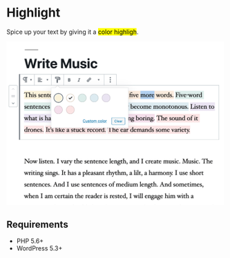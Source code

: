 # Highlight

Spice up your text by giving it a <mark>color highligh</mark>.

![Text color highlighter screenshot](.wordpress-org/screenshot-1.png)

## Requirements
* PHP 5.6+
* WordPress 5.3+
